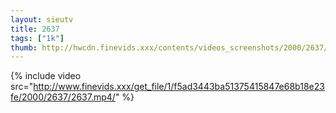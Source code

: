 ```yaml
--- 
layout: sieutv
title: 2637
tags: ["1k"]
thumb: http://hwcdn.finevids.xxx/contents/videos_screenshots/2000/2637/preview.mp4.jpg
---
```

{% include video src="http://www.finevids.xxx/get_file/1/f5ad3443ba51375415847e68b18e23fe/2000/2637/2637.mp4/" %} 

